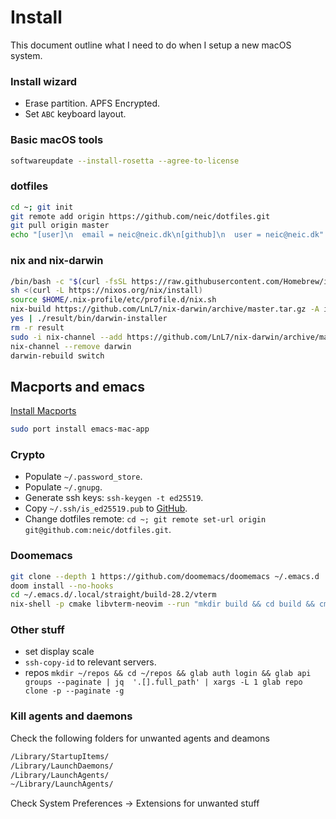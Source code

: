# Install
This document outline what I need to do when I setup a new macOS system.

### Install wizard
* Erase partition. APFS Encrypted.
* Set `ABC` keyboard layout.

### Basic macOS tools
``` sh
softwareupdate --install-rosetta --agree-to-license
```

### dotfiles
```sh
cd ~; git init
git remote add origin https://github.com/neic/dotfiles.git
git pull origin master
echo "[user]\n  email = neic@neic.dk\n[github]\n  user = neic@neic.dk" > .gitconfig
```

### nix and nix-darwin
``` sh
/bin/bash -c "$(curl -fsSL https://raw.githubusercontent.com/Homebrew/install/master/install.sh)"
sh <(curl -L https://nixos.org/nix/install)
source $HOME/.nix-profile/etc/profile.d/nix.sh
nix-build https://github.com/LnL7/nix-darwin/archive/master.tar.gz -A installer
yes | ./result/bin/darwin-installer
rm -r result
sudo -i nix-channel --add https://github.com/LnL7/nix-darwin/archive/master.tar.gz darwin
nix-channel --remove darwin
darwin-rebuild switch
```

## Macports and emacs
[Install Macports](https://www.macports.org/install.php)
```sh
sudo port install emacs-mac-app
```

### Crypto
* Populate `~/.password_store`.
* Populate `~/.gnupg`.
* Generate ssh keys: `ssh-keygen -t ed25519`.
* Copy `~/.ssh/is_ed25519.pub` to [GitHub](https://github.com/settings/keys).
* Change dotfiles remote: `cd ~; git remote set-url origin git@github.com:neic/dotfiles.git`.

### Doomemacs
```sh
git clone --depth 1 https://github.com/doomemacs/doomemacs ~/.emacs.d
doom install --no-hooks
cd ~/.emacs.d/.local/straight/build-28.2/vterm
nix-shell -p cmake libvterm-neovim --run "mkdir build && cd build && cmake .. && make"
```

### Other stuff
* set display scale
* `ssh-copy-id` to relevant servers.
* repos `mkdir ~/repos && cd ~/repos && glab auth login && glab api groups --paginate | jq  '.[].full_path' | xargs -L 1 glab repo clone -p --paginate -g`

### Kill agents and daemons
Check the following folders for unwanted agents and deamons
``` sh
/Library/StartupItems/
/Library/LaunchDaemons/
/Library/LaunchAgents/
~/Library/LaunchAgents/
```

Check System Preferences -> Extensions for unwanted stuff

<!---
Local Variables:
mode: gfm
End:
-->
